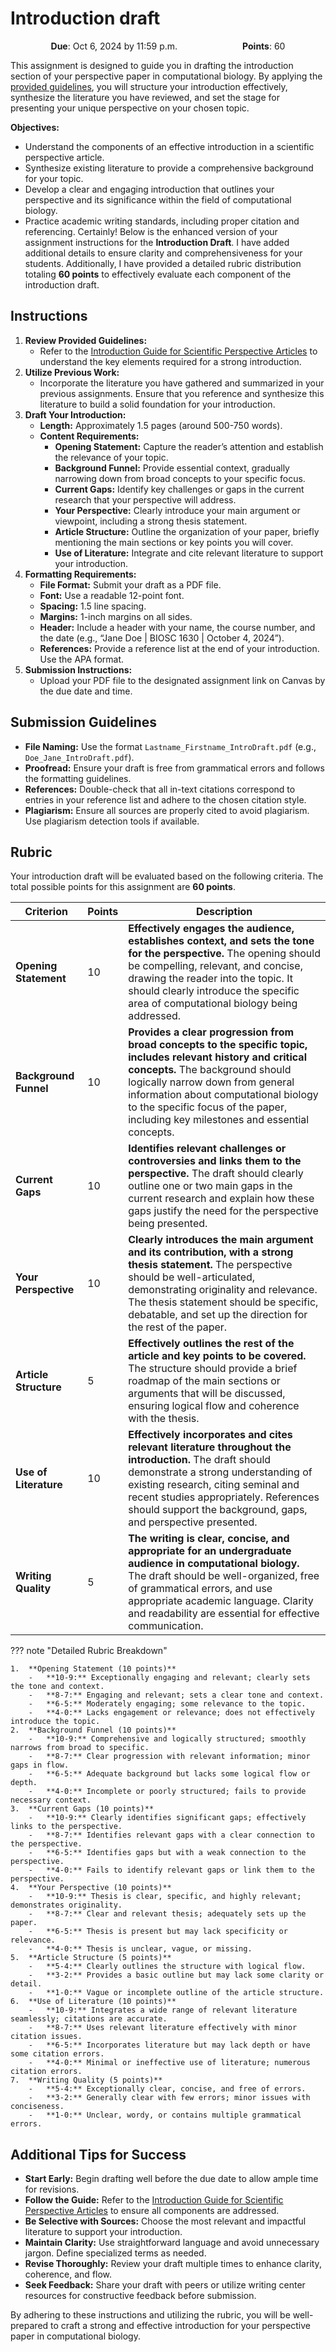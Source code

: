 # Introduction draft

<p style="text-align: center;">
    <object hspace="50">
        <strong>Due</strong></a>: Oct 6, 2024 by 11:59 p.m.
    </object>
    <object hspace="50">
        <strong>Points</strong></a>: 60
    </object>
</p>

This assignment is designed to guide you in drafting the introduction section of your perspective paper in computational biology.
By applying the [provided guidelines](/assessments/paper/guidelines/components/intro/), you will structure your introduction effectively, synthesize the literature you have reviewed, and set the stage for presenting your unique perspective on your chosen topic.

**Objectives:**

-   Understand the components of an effective introduction in a scientific perspective article.
-   Synthesize existing literature to provide a comprehensive background for your topic.
-   Develop a clear and engaging introduction that outlines your perspective and its significance within the field of computational biology.
-   Practice academic writing standards, including proper citation and referencing.
Certainly! Below is the enhanced version of your assignment instructions for the **Introduction Draft**. I have added additional details to ensure clarity and comprehensiveness for your students. Additionally, I have provided a detailed rubric distribution totaling **60 points** to effectively evaluate each component of the introduction draft.

## Instructions

1.  **Review Provided Guidelines:**
     -   Refer to the [Introduction Guide for Scientific Perspective Articles](/assessments/paper/guidelines/components/intro/) to understand the key elements required for a strong introduction.
2.  **Utilize Previous Work:**
    -   Incorporate the literature you have gathered and summarized in your previous assignments. Ensure that you reference and synthesize this literature to build a solid foundation for your introduction.
3.  **Draft Your Introduction:**
    -   **Length:** Approximately 1.5 pages (around 500-750 words).
    -   **Content Requirements:**
        -   **Opening Statement:** Capture the reader’s attention and establish the relevance of your topic.
        -   **Background Funnel:** Provide essential context, gradually narrowing down from broad concepts to your specific focus.
        -   **Current Gaps:** Identify key challenges or gaps in the current research that your perspective will address.
        -   **Your Perspective:** Clearly introduce your main argument or viewpoint, including a strong thesis statement.
        -   **Article Structure:** Outline the organization of your paper, briefly mentioning the main sections or key points you will cover.
        -   **Use of Literature:** Integrate and cite relevant literature to support your introduction.
4.  **Formatting Requirements:**
    -   **File Format:** Submit your draft as a PDF file.
    -   **Font:** Use a readable 12-point font.
    -   **Spacing:** 1.5 line spacing.
    -   **Margins:** 1-inch margins on all sides.
    -   **Header:** Include a header with your name, the course number, and the date (e.g., “Jane Doe | BIOSC 1630 | October 4, 2024”).
    -   **References:** Provide a reference list at the end of your introduction. Use the APA format.
5.  **Submission Instructions:**
    -   Upload your PDF file to the designated assignment link on Canvas by the due date and time.

## Submission Guidelines

-   **File Naming:** Use the format `Lastname_Firstname_IntroDraft.pdf` (e.g., `Doe_Jane_IntroDraft.pdf`).
-   **Proofread:** Ensure your draft is free from grammatical errors and follows the formatting guidelines.
-   **References:** Double-check that all in-text citations correspond to entries in your reference list and adhere to the chosen citation style.
-   **Plagiarism:** Ensure all sources are properly cited to avoid plagiarism. Use plagiarism detection tools if available.

## Rubric

Your introduction draft will be evaluated based on the following criteria. The total possible points for this assignment are **60 points**.

| **Criterion**          | **Points** | **Description**                                                                                                                                                                                                                                                                                       |
|------------------------|------------|-------------------------------------------------------------------------------------------------------------------------------------------------------------------------------------------------------------------------------------------------------------------------------------------------------|
| **Opening Statement**  | 10         | **Effectively engages the audience, establishes context, and sets the tone for the perspective.** The opening should be compelling, relevant, and concise, drawing the reader into the topic. It should clearly introduce the specific area of computational biology being addressed.                         |
| **Background Funnel**  | 10         | **Provides a clear progression from broad concepts to the specific topic, includes relevant history and critical concepts.** The background should logically narrow down from general information about computational biology to the specific focus of the paper, including key milestones and essential concepts.|
| **Current Gaps**       | 10         | **Identifies relevant challenges or controversies and links them to the perspective.** The draft should clearly outline one or two main gaps in the current research and explain how these gaps justify the need for the perspective being presented.                                                     |
| **Your Perspective**   | 10         | **Clearly introduces the main argument and its contribution, with a strong thesis statement.** The perspective should be well-articulated, demonstrating originality and relevance. The thesis statement should be specific, debatable, and set up the direction for the rest of the paper.                |
| **Article Structure**  | 5          | **Effectively outlines the rest of the article and key points to be covered.** The structure should provide a brief roadmap of the main sections or arguments that will be discussed, ensuring logical flow and coherence with the thesis.                                                               |
| **Use of Literature**  | 10         | **Effectively incorporates and cites relevant literature throughout the introduction.** The draft should demonstrate a strong understanding of existing research, citing seminal and recent studies appropriately. References should support the background, gaps, and perspective presented.                 |
| **Writing Quality**    | 5          | **The writing is clear, concise, and appropriate for an undergraduate audience in computational biology.** The draft should be well-organized, free of grammatical errors, and use appropriate academic language. Clarity and readability are essential for effective communication.                    |

??? note "Detailed Rubric Breakdown"

    1.  **Opening Statement (10 points)**
        -   **10-9:** Exceptionally engaging and relevant; clearly sets the tone and context.
        -   **8-7:** Engaging and relevant; sets a clear tone and context.
        -   **6-5:** Moderately engaging; some relevance to the topic.
        -   **4-0:** Lacks engagement or relevance; does not effectively introduce the topic.
    2.  **Background Funnel (10 points)**
        -   **10-9:** Comprehensive and logically structured; smoothly narrows from broad to specific.
        -   **8-7:** Clear progression with relevant information; minor gaps in flow.
        -   **6-5:** Adequate background but lacks some logical flow or depth.
        -   **4-0:** Incomplete or poorly structured; fails to provide necessary context.
    3.  **Current Gaps (10 points)**
        -   **10-9:** Clearly identifies significant gaps; effectively links to the perspective.
        -   **8-7:** Identifies relevant gaps with a clear connection to the perspective.
        -   **6-5:** Identifies gaps but with a weak connection to the perspective.
        -   **4-0:** Fails to identify relevant gaps or link them to the perspective.
    4.  **Your Perspective (10 points)**
        -   **10-9:** Thesis is clear, specific, and highly relevant; demonstrates originality.
        -   **8-7:** Clear and relevant thesis; adequately sets up the paper.
        -   **6-5:** Thesis is present but may lack specificity or relevance.
        -   **4-0:** Thesis is unclear, vague, or missing.
    5.  **Article Structure (5 points)**
        -   **5-4:** Clearly outlines the structure with logical flow.
        -   **3-2:** Provides a basic outline but may lack some clarity or detail.
        -   **1-0:** Vague or incomplete outline of the article structure.
    6.  **Use of Literature (10 points)**
        -   **10-9:** Integrates a wide range of relevant literature seamlessly; citations are accurate.
        -   **8-7:** Uses relevant literature effectively with minor citation issues.
        -   **6-5:** Incorporates literature but may lack depth or have some citation errors.
        -   **4-0:** Minimal or ineffective use of literature; numerous citation errors.
    7.  **Writing Quality (5 points)**
        -   **5-4:** Exceptionally clear, concise, and free of errors.
        -   **3-2:** Generally clear with few errors; minor issues with conciseness.
        -   **1-0:** Unclear, wordy, or contains multiple grammatical errors.

## Additional Tips for Success

-   **Start Early:** Begin drafting well before the due date to allow ample time for revisions.
-   **Follow the Guide:** Refer to the [Introduction Guide for Scientific Perspective Articles](/assessments/paper/guidelines/components/intro/) to ensure all components are addressed.
-   **Be Selective with Sources:** Choose the most relevant and impactful literature to support your introduction.
-   **Maintain Clarity:** Use straightforward language and avoid unnecessary jargon. Define specialized terms as needed.
-   **Revise Thoroughly:** Review your draft multiple times to enhance clarity, coherence, and flow.
-   **Seek Feedback:** Share your draft with peers or utilize writing center resources for constructive feedback before submission.

By adhering to these instructions and utilizing the rubric, you will be well-prepared to craft a strong and effective introduction for your perspective paper in computational biology.
